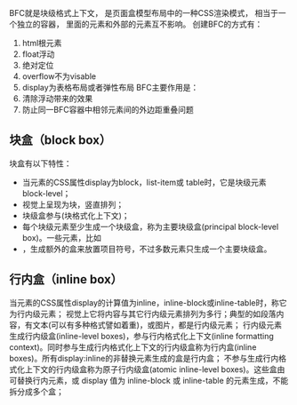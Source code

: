 BFC就是块级格式上下文， 是页面盒模型布局中的一种CSS渲染模式， 相当于一个独立的容器， 里面的元素和外部的元素互不影响。 创建BFC的方式有：
1. html根元素
2. float浮动
3. 绝对定位
4. overflow不为visable
5. display为表格布局或者弹性布局
BFC主要作用是：
1. 清除浮动带来的效果
2. 防止同一BFC容器中相邻元素间的外边距重叠问题

## 块盒（block box）
块盒有以下特性：

- 当元素的CSS属性display为block，list-item或 table时，它是块级元素 block-level；
- 视觉上呈现为块，竖直排列；
- 块级盒参与(块格式化上下文)；
- 每个块级元素至少生成一个块级盒，称为主要块级盒(principal block-level box)。一些元素，比如<li>，生成额外的盒来放置项目符号，不过多数元素只生成一个主要块级盒。
## 行内盒（inline box）
当元素的CSS属性display的计算值为inline，inline-block或inline-table时，称它为行内级元素；
视觉上它将内容与其它行内级元素排列为多行；典型的如段落内容，有文本(可以有多种格式譬如着重)，或图片，都是行内级元素；
行内级元素生成行内级盒(inline-level boxes)，参与行内格式化上下文(inline formatting context)。同时参与生成行内格式化上下文的行内级盒称为行内盒(inline boxes)。所有display:inline的非替换元素生成的盒是行内盒；
不参与生成行内格式化上下文的行内级盒称为原子行内级盒(atomic inline-level boxes)。这些盒由可替换行内元素，或 display 值为 inline-block 或 inline-table 的元素生成，不能拆分成多个盒；
